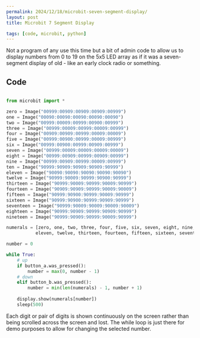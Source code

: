 ```yaml
---
permalink: 2024/12/18/microbit-seven-segment-display/
layout: post
title: Microbit 7 Segment Display

tags: [code, microbit, python]
---
```


Not a program of any use this time but a bit of admin code to allow us to display numbers from 0 to 19 
on the 5x5 LED array as if it was a seven-segment display of old - like an early clock radio or something. 

## Code


```python

from microbit import *

zero = Image("00999:00909:00909:00909:00999") 
one = Image("00090:00090:00090:00090:00090") 
two = Image("00999:00009:00999:00900:00999") 
three = Image("00999:00009:00999:00009:00999") 
four = Image("00909:00909:00999:00009:00009") 
five = Image("00999:00900:00999:00009:00999") 
six = Image("00999:00900:00999:00909:00999") 
seven = Image("00999:00009:00009:00009:00009") 
eight = Image("00999:00909:00999:00909:00999") 
nine = Image("00999:00909:00999:00009:00999") 
ten = Image("90999:90909:90909:90909:90999")
eleven = Image("90090:90090:90090:90090:90090")
twelve = Image("90999:90009:90999:90900:90999")
thirteen = Image("90999:90009:90999:90009:90999")
fourteen = Image("90909:90909:90999:90009:90009")
fifteen = Image("90999:90900:90999:90009:90999")
sixteen = Image("90999:90900:90999:90909:90999")
seventeen = Image("90999:90009:90009:90009:90009")
eighteen = Image("90999:90909:90999:90909:90999")
nineteen = Image("90999:90909:90999:90009:90999")

numerals = [zero, one, two, three, four, five, six, seven, eight, nine, ten, 
           eleven, twelve, thirteen, fourteen, fifteen, sixteen, seventeen, eighteen, nineteen]

number = 0

while True:
    # up
    if button_a.was_pressed():
        number = max(0, number - 1)
    # down
    elif button_b.was_pressed():
        number = min(len(numerals) - 1, number + 1)
        
    display.show(numerals[number])
    sleep(500)

```

Each digit or pair of digits is shown continuously on the screen rather than being scrolled across the screen and lost. The while loop is just there 
for demo purposes to allow for changing the selected number.
